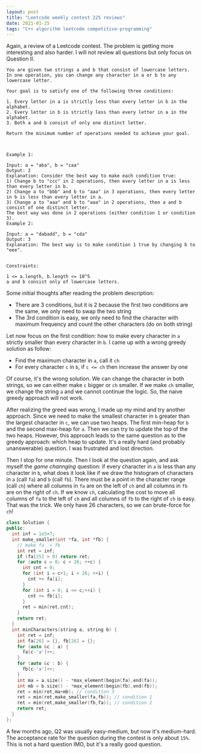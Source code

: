 ```yaml
---
layout: post
title: "Leetcode weekly contest 225 reviews"
date: 2021-01-25
tags: "C++ algorithm leetcode competitive-programming"
---
```


Again, a review of a Leetcode contest. The problem is getting more interesting and also harder. I will not review all questions but only focus on Question II. 

```
You are given two strings a and b that consist of lowercase letters. In one operation, you can change any character in a or b to any lowercase letter.

Your goal is to satisfy one of the following three conditions:

1. Every letter in a is strictly less than every letter in b in the alphabet.
2. Every letter in b is strictly less than every letter in a in the alphabet.
3. Both a and b consist of only one distinct letter.

Return the minimum number of operations needed to achieve your goal.

 

Example 1:

Input: a = "aba", b = "caa"
Output: 2
Explanation: Consider the best way to make each condition true:
1) Change b to "ccc" in 2 operations, then every letter in a is less than every letter in b.
2) Change a to "bbb" and b to "aaa" in 3 operations, then every letter in b is less than every letter in a.
3) Change a to "aaa" and b to "aaa" in 2 operations, then a and b consist of one distinct letter.
The best way was done in 2 operations (either condition 1 or condition 3).
Example 2:

Input: a = "dabadd", b = "cda"
Output: 3
Explanation: The best way is to make condition 1 true by changing b to "eee".
 

Constraints:

1 <= a.length, b.length <= 10^5
a and b consist only of lowercase letters.
```

Some initial thoughts after reading the problem description:

- There are 3 conditions, but it is 2 because the first two conditions are the same, we only need to swap the two string
- The 3rd condition is easy, we only need to find the character with maximum frequency and count the other characters (do on both string)

Let now focus on the first condition: how to make every character in `a` strictly smaller than every character in `b`. I came up with a wrong greedy solution as follow:

- Find the maximum character in `a`, call it `ch`
- For every character `c` in `b`, if `c <= ch` then increase the answer by one

Of course, it's the wrong solution. We can change the character in both strings, so we can either make `c` bigger or `ch` smaller. If we make `ch` smaller, we change the string `a` and we cannot continue the logic. So, the naive greedy approach will not work. 

After realizing the greed was wrong, I made up my mind and try another approach. Since we need to make the smallest character in `b` greater than the largest character in `c`, we can use two heaps. The first min-heap for `b` and the second max-heap for `a`. Then we can try to update the top of the two heaps. However, this approach leads to the same question as to the greedy approach: which heap to update. It's a really hard (and probably unanswerable) question. I was frustrated and lost direction. 

Then I stop for one minute. Then I look at the question again, and ask myself the _game channging_ question: if every character in `a` is less than any character in `b`, what does it look like if we draw the histogram of characters in `a` (call `fa`) and `b` (call `fb`). There must be a point in the character range (call `ch`) where all columns in `fa` are on the left of `ch` and all columns in `fb` are on the right of `ch`. If we know `ch`, calculating the cost to move all columns of `fa` to the left of `ch` and all columns of `fb` to the right of `ch` is easy. That was the trick. We only have 26 characters, so we can brute-force for `ch`!

```cpp
class Solution {
public:
  int inf = 1e5+7;
  int make_smaller(int *fa, int *fb) {
    // make fa  < fb
    int ret = inf;
    if (fa[25] > 0) return ret;
    for (auto c = 0; c < 26; ++c) {
      int cnt = 0;
      for (int i = c+1; i < 26; ++i) {
        cnt += fa[i];
      }
      for (int i = 0; i <= c;++i) {
        cnt += fb[i];
      }
      ret = min(ret,cnt);
    }
    return ret;
  }
  int minCharacters(string a, string b) {
    int ret = inf;
    int fa[26] = {}, fb[26] = {};
    for (auto &c : a) {
      fa[c-'a']++;
    }
    for (auto &c : b) {
      fb[c-'a']++;
    }
    int ma = a.size() - *max_element(begin(fa),end(fa));
    int mb = b.size() - *max_element(begin(fb),end(fb));
    ret = min(ret,ma+mb); // condition 3
    ret = min(ret,make_smaller(fa,fb)); // condition 1
    ret = min(ret,make_smaller(fb,fa)); // condition 2
    return ret;
  }
};
```

A few months ago, Q2 was usually easy-medium, but now it's medium-hard. The acceptance rate for the question during the contest is only about `15%`. This is not a hard question IMO, but it's a really good question. 